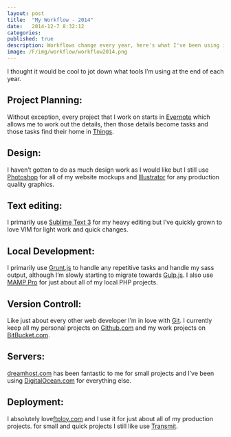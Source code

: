```yaml
---
layout: post
title:  "My Workflow - 2014"
date:   2014-12-7 8:32:12
categories: 
published: true
description: Workflows change every year, here's what I've been using in 2014. 
image: /F/img/workflow/workflow2014.png
---
```


I thought it would be cool to jot down what tools I’m using at the end of each year.

## Project Planning: 
Without exception, every project that I work on starts in [Evernote](https://evernote.com/) which allows me to work out the details, then those details become tasks and those tasks find their home in [Things](http://culturedcode.com/things/?r=100).

## Design: 
I haven’t gotten to do as much design work as I would like but I still use [Photoshop](http://www.adobe.com/products/photoshop.html) for all of my website mockups and [Illustrator](http://www.adobe.com/products/illustrator.html) for any production quality graphics. 

## Text editing: 
I primarily use [Sublime Text 3](http://www.sublimetext.com/3) for my heavy editing but I’ve quickly grown to love VIM for light work and quick changes. 

## Local Development:
I primarily use [Grunt.js](http://gruntjs.com/) to handle any repetitive tasks and handle my sass output, although I’m slowly starting to migrate towards [Gulp.js](http://gulpjs.com/).   I also use [MAMP Pro](http://www.mamp.info/en/mamp-pro/) for just about all of my local PHP projects. 

## Version Controll:
Like just about every other web developer I’m in love with [Git](http://git-scm.com/).  I currently keep all my personal projects on [Github.com](https://github.com/) and my work projects on [BitBucket.com](https://bitbucket.org/). 

## Servers:
[dreamhost.com](http://www.dreamhost.com/) has been fantastic to me for small projects and I’ve been using [DigitalOcean.com](https://www.digitalocean.com/) for everything else. 

## Deployment:
I absolutely love[ftploy.com](http://ftploy.com/) and I use it for just about all of my production projects. for small and quick projects I still like use [Transmit](http://panic.com/transmit/).
